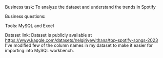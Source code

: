 Business task:
To analyze the dataset and understand the trends in Spotify

Business questions:


Tools: MySQL and Excel

Dataset link: Dataset is publicly available at https://www.kaggle.com/datasets/nelgiriyewithana/top-spotify-songs-2023
I've modified few of the column names in my dataset to make it easier for importing into MySQL workbench.

